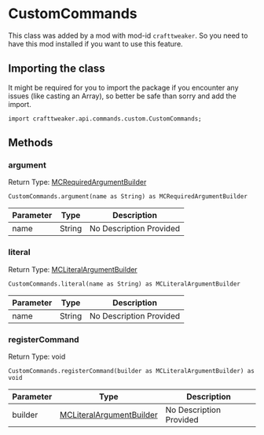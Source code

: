 # CustomCommands

This class was added by a mod with mod-id `crafttweaker`. So you need to have this mod installed if you want to use this feature.

## Importing the class

It might be required for you to import the package if you encounter any issues (like casting an Array), so better be safe than sorry and add the import.
```zenscript
import crafttweaker.api.commands.custom.CustomCommands;
```


## Methods

### argument

Return Type: [MCRequiredArgumentBuilder](/vanilla/api/commands/custom/MCRequiredArgumentBuilder)

```zenscript
CustomCommands.argument(name as String) as MCRequiredArgumentBuilder
```
| Parameter | Type | Description |
|-----------|------|-------------|
| name | String | No Description Provided |
### literal

Return Type: [MCLiteralArgumentBuilder](/vanilla/api/commands/custom/MCLiteralArgumentBuilder)

```zenscript
CustomCommands.literal(name as String) as MCLiteralArgumentBuilder
```
| Parameter | Type | Description |
|-----------|------|-------------|
| name | String | No Description Provided |
### registerCommand

Return Type: void

```zenscript
CustomCommands.registerCommand(builder as MCLiteralArgumentBuilder) as void
```
| Parameter | Type | Description |
|-----------|------|-------------|
| builder | [MCLiteralArgumentBuilder](/vanilla/api/commands/custom/MCLiteralArgumentBuilder) | No Description Provided |
